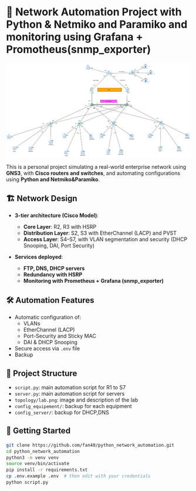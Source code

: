 # 🔧 Network Automation Project with Python & Netmiko and Paramiko and monitoring using Grafana + Promotheus(snmp_exporter)

![Network Topology](topology/lab.png)

This is a personal project simulating a real-world enterprise network using **GNS3**, with **Cisco routers and switches**, and automating configurations using **Python and Netmiko&Paramiko**.

## 🏗️ Network Design

- **3-tier architecture (Cisco Model)**:
  - **Core Layer**: R2, R3 with HSRP
  - **Distribution Layer**: S2, S3 with EtherChannel (LACP) and PVST
  - **Access Layer**: S4–S7, with VLAN segmentation and security (DHCP Snooping, DAI, Port Security)

- **Services deployed**:
  - **FTP, DNS, DHCP servers**
  - **Redundancy with HSRP**
  - **Monitoring with Prometheus + Grafana (snmp_exporter)**

## 🛠️ Automation Features

- Automatic configuration of:
  - VLANs
  - EtherChannel (LACP)
  - Port-Security and Sticky MAC
  - DAI & DHCP Snooping
- Secure access via `.env` file
- Backup

## 📁 Project Structure

- `script.py`: main automation script for R1 to S7
- `server.py`: main automation script for servers
- `topology/lab.png`: image and description of the lab
- `config_equipement/`: backup for each equipment
- `config_server/`: backup for DHCP,DNS

## 🚀 Getting Started

```bash
git clone https://github.com/fan40/python_network_automation.git
cd python_network_automation
python3 -m venv venv
source venv/bin/activate
pip install -r requirements.txt
cp .env.example .env  # then edit with your credentials
python script.py
